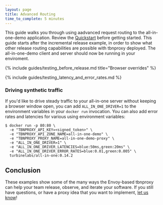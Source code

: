 ```yaml
---
layout: page
title: Advanced Routing
time_to_complete: 5 minutes
---
```


[//]: # ( Copyright 2018 Turbine Labs, Inc.                                   )
[//]: # ( you may not use this file except in compliance with the License.    )
[//]: # ( You may obtain a copy of the License at                             )
[//]: # (                                                                     )
[//]: # (     http://www.apache.org/licenses/LICENSE-2.0                      )
[//]: # (                                                                     )
[//]: # ( Unless required by applicable law or agreed to in writing, software )
[//]: # ( distributed under the License is distributed on an "AS IS" BASIS,   )
[//]: # ( WITHOUT WARRANTIES OR CONDITIONS OF ANY KIND, either express or     )
[//]: # ( implied. See the License for the specific language governing        )
[//]: # ( permissions and limitations under the License.                      )

[//]: # (Advanced Routing)

This guide walks you through using aadvanced request routing to the
all-in-one-demo application. Review the [Quickstart](../reference/quickstart.html) before
getting started. This guide starts after the incremental release
example, in order to show what other release routing capabilities are possible
with tbnproxy deployed. The all-in-one-demo client and server should now be
running in your enviroment.

{%
  include guides/testing_before_release.md
  title="Browser overrides"
%}

{% include guides/testing_latency_and_error_rates.md %}

### Driving synthetic traffic

If you'd like to drive steady traffic to your all-in-one server without keeping
a browser window open, you can add `ALL_IN_ONE_DRIVER=1` to the environment
variables in your `docker run` invocation. You can also add error rates and
latencies for various using environment variables:

```console
$ docker run -p 80:80 \
  -e "TBNPROXY_API_KEY=<signed_token>" \
  -e "TBNPROXY_API_ZONE_NAME=all-in-one-demo" \
  -e "TBNPROXY_PROXY_NAME=all-in-one-demo-proxy" \
  -e "ALL_IN_ONE_DRIVER=1" \
  -e "ALL_IN_ONE_DRIVER_LATENCIES=blue:50ms,green:20ms" \
  -e "ALL_IN_ONE_DRIVER_ERROR_RATES=blue:0.01,green:0.005" \
  turbinelabs/all-in-one:0.14.2
```

## Conclusion

These examples show some of the many ways the Envoy-based tbnproxy can help
your team release, observe, and iterate your software. If you still have
questions, or have a proxy idea that you want to implement, [let us know](mailto:support@turbinelabs.io)!
